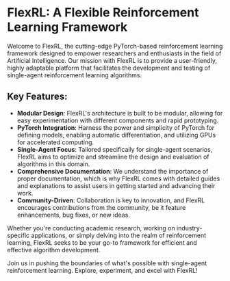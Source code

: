 # FlexRL: A Flexible Reinforcement Learning Framework

Welcome to FlexRL, the cutting-edge PyTorch-based reinforcement learning framework designed to empower researchers and enthusiasts in the field of Artificial Intelligence. Our mission with FlexRL is to provide a user-friendly, highly adaptable platform that facilitates the development and testing of single-agent reinforcement learning algorithms.

## Key Features:
- **Modular Design**: FlexRL's architecture is built to be modular, allowing for easy experimentation with different components and rapid prototyping.
- **PyTorch Integration**: Harness the power and simplicity of PyTorch for defining models, enabling automatic differentiation, and utilizing GPUs for accelerated computing.
- **Single-Agent Focus**: Tailored specifically for single-agent scenarios, FlexRL aims to optimize and streamline the design and evaluation of algorithms in this domain.
- **Comprehensive Documentation**: We understand the importance of proper documentation, which is why FlexRL comes with detailed guides and explanations to assist users in getting started and advancing their work.
- **Community-Driven**: Collaboration is key to innovation, and FlexRL encourages contributions from the community, be it feature enhancements, bug fixes, or new ideas.

Whether you're conducting academic research, working on industry-specific applications, or simply delving into the realm of reinforcement learning, FlexRL seeks to be your go-to framework for efficient and effective algorithm development.

Join us in pushing the boundaries of what's possible with single-agent reinforcement learning. Explore, experiment, and excel with FlexRL!
